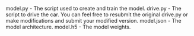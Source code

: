 model.py - The script used to create and train the model.
drive.py - The script to drive the car. You can feel free to resubmit the original drive.py or make modifications and submit your modified version.
model.json - The model architecture.
model.h5 - The model weights.
